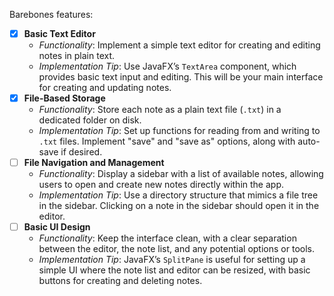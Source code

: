Barebones features:
- [x] **Basic Text Editor**
	 - _Functionality_: Implement a simple text editor for creating and editing notes in plain text.
	 - _Implementation Tip_: Use JavaFX’s `TextArea` component, which provides basic text input and editing. This will be your main interface for creating and updating notes.
- [x] **File-Based Storage**
	- _Functionality_: Store each note as a plain text file (`.txt`) in a dedicated folder on disk.
	- _Implementation Tip_: Set up functions for reading from and writing to `.txt` files. Implement "save" and "save as" options, along with auto-save if desired.
- [ ] **File Navigation and Management**
	- _Functionality_: Display a sidebar with a list of available notes, allowing users to open and create new notes directly within the app.
	- _Implementation Tip_: Use a directory structure that mimics a file tree in the sidebar. Clicking on a note in the sidebar should open it in the editor.
- [ ] **Basic UI Design**
	- _Functionality_: Keep the interface clean, with a clear separation between the editor, the note list, and any potential options or tools.
	- _Implementation Tip_: JavaFX’s `SplitPane` is useful for setting up a simple UI where the note list and editor can be resized, with basic buttons for creating and deleting notes.